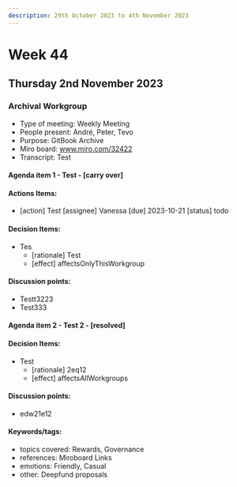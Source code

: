 ```yaml
---
description: 29th October 2023 to 4th November 2023
---
```


# Week 44

## Thursday 2nd November 2023

### Archival Workgroup

- Type of meeting: Weekly Meeting
- People present: André, Peter, Tevo
- Purpose: GitBook Archive
- Miro board: www.miro.com/32422
- Transcript: Test

#### Agenda item 1 - Test - [carry over]

#### Actions Items:
- [action] Test [assignee] Vanessa [due] 2023-10-21 [status] todo

#### Decision Items:
- Tes
  - [rationale] Test
  - [effect] affectsOnlyThisWorkgroup

#### Discussion points:
- Testt3223
- Test333

#### Agenda item 2 - Test 2 - [resolved]

#### Decision Items:
- Test
  - [rationale] 2eq12
  - [effect] affectsAllWorkgroups

#### Discussion points:
- edw21e12

#### Keywords/tags:
- topics covered: Rewards, Governance
- references: Miroboard Links
- emotions: Friendly, Casual
- other: Deepfund proposals
